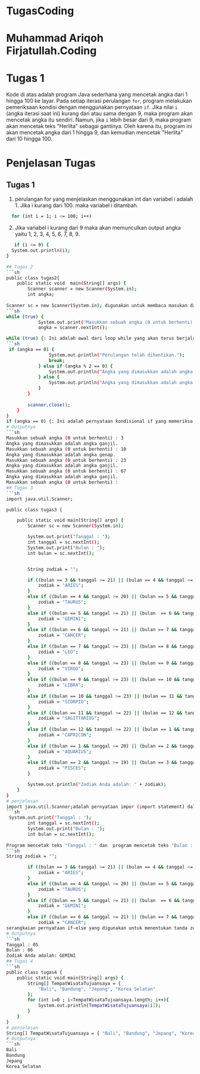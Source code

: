 # TugasCoding
# Muhammad Ariqoh Firjatullah.Coding
# Tugas 1
Kode di atas adalah program Java sederhana yang mencetak angka dari 1 hingga 100 ke layar. Pada setiap iterasi perulangan `for`, program melakukan pemeriksaan kondisi dengan menggunakan pernyataan `if`. Jika nilai `i` (angka iterasi saat ini) kurang dari atau sama dengan 9, maka program akan mencetak angka itu sendiri. Namun, jika `i` lebih besar dari 9, maka program akan mencetak teks "Herlita" sebagai gantinya. Oleh karena itu, program ini akan mencetak angka dari 1 hingga 9, dan kemudian mencetak "Herlita" dari 10 hingga 100.
# Penjelasan Tugas
## Tugas 1
1. perulangan for yang menjelaskan menggunakan int dan variabel i adalah 1. Jika i kurang dari 100. maka variabel i ditambah.
 ```sh
   for (int i = 1; i <= 100; i++)
   ```
2. Jika variabel i kurang dari 9 maka akan memunculkan output angka yaitu 1, 2, 3, 4, 5, 6, 7, 8, 9.
```sh
   if (i <= 9) {
  System.out.println(i);
}

## Tugas 2
```sh
public class tugas2{
    public static void  main(String[] args) {
        Scanner scanner = new Scanner(System.in);
        int angka;
        
Scanner sc = new Scanner(System.in); digunakan untuk membaca masukan dari pengguna yang diketikkan melalui keyboard int angka; Ini adalah deklarasi variabel angka yang akan digunakan untuk membaca angka-angka yang dimasukkan oleh pengguna 
```sh
while (true) {
            System.out.print("Masukkan sebuah angka (0 untuk berhenti) : ");
            angka = scanner.nextInt();

while (true) {: Ini adalah awal dari loop while yang akan terus berjalan selama kondisinya selalu benar (dalam hal ini, selalu benar karena kondisinya adalah true). Ini berarti loop akan berjalan terus-menerus tanpa henti sampai suatu waktu Anda menggunakan pernyataan break untuk keluar dari loop. angka = sc.nextInt();: Dalam setiap iterasi loop, program menggunakan objek Scanner (sc) untuk membaca angka yang dimasukkan oleh pengguna. Metode nextInt() dari objek Scanner digunakan untuk membaca angka yang dimasukkan oleh pengguna
```sh
 if (angka == 0) {
                System.out.println("Perulangan telah dihentikan.");
                break;
            } else if (angka % 2 == 0) {
                System.out.println("Angka yang dimasukkan adalah angka genap.");
            } else {
                System.out.println("Angka yang dimasukkan adalah angka ganjil.");
            }
        }
        
        scanner.close();
    }
}
if (angka == 0) {: Ini adalah pernyataan kondisional if yang memeriksa apakah nilai angka yang dimasukkan oleh pengguna sama dengan 0. break digunakan untuk keluar dari loop while yang berjalan tanpa henti. Ini akan menghentikan eksekusi loop dan memungkinkan program melanjutkan ke pernyataan di luar loop. else {: Jika nilai angka tidak sama dengan 0 (kondisi if tidak terpenuhi), maka program akan masuk ke blok else.
# Outputnya
```sh
Masukkan sebuah angka (0 untuk berhenti) : 3
Angka yang dimasukkan adalah angka ganjil. 
Masukkan sebuah angka (0 untuk berhenti) : 10
Angka yang dimasukkan adalah angka genap.
Masukkan sebuah angka (0 untuk berhenti) : 23  
Angka yang dimasukkan adalah angka ganjil.
Masukkan sebuah angka (0 untuk berhenti) : 67
Angka yang dimasukkan adalah angka ganjil.
Masukkan sebuah angka (0 untuk berhenti) :
## Tugas 3
```sh
import java.util.Scanner;

public class tugas3 {

    public static void main(String[] args) {
        Scanner sc = new Scanner(System.in);

        System.out.print("Tanggal : ");
        int tanggal = sc.nextInt();
        System.out.print("Bulan : ");
        int bulan = sc.nextInt();


        String zodiak = "";

        if ((bulan == 3 && tanggal >= 21) || (bulan == 4 && tanggal <= 19)) {
            zodiak = "ARIES";
        }
        else if ((bulan == 4 && tanggal >= 20) || (bulan == 5 && tanggal <= 20)) {
            zodiak = "TAURUS";
        }
        else if ((bulan == 5 && tanggal >= 21) || (bulan  == 6 && tanggal <= 20)) {
            zodiak = "GEMINI";
        }
        else if ((bulan == 6 && tanggal >= 21) || (bulan == 7 && tanggal <= 22)) {
            zodiak = "CANCER";
        }
        else if ((bulan == 7 && tanggal >= 23) || (bulan == 8 && tanggal <= 22)) {
            zodiak = "LEO";
        }
        else if ((bulan == 8 && tanggal >= 23) || (bulan == 9 && tanggal <= 22)) {
            zodiak = "VIRGO";
        }
        else if ((bulan == 9 && tanggal >= 23) || (bulan == 10 && tanggal <= 22)) {
            zodiak = "LIBRA";
        }
        else if ((bulan == 10 && tanggal >= 23) || (bulan == 11 && tanggal <= 21)) {
            zodiak = "SCORPIO";
        }
        else if ((bulan == 11 && tanggal >= 22) || (bulan == 12 && tanggal <= 21)) {
            zodiak = "SAGITTARIUS";
        }
        else if ((bulan == 12 && tanggal >= 22) || (bulan == 1 && tanggal <= 19)) {
            zodiak = "CAPRICON";
        }
        else if ((bulan == 1 && tanggal >= 20) || (bulan == 2 && tanggal <= 18)) {
            zodiak = "AQUARIUS";
        }
        else if ((bulan == 2 && tanggal >= 19) || (bulan == 3 && tanggal <= 20)) {
            zodiak = "PISCES";
        }

        System.out.println("Zodiak Anda adalah: " + zodiak);
    }
}
# penjelasan
import java.util.Scanner;adalah pernyataan impor (import statement) dalam bahasa pemrograman Java. Fungsi dari pernyataan ini adalah untuk mengimpor kelas Scanner dari pustaka standar Java yang disebut java.util.
```sh
 System.out.print("Tanggal : ");
        int tanggal = sc.nextInt();
        System.out.print("Bulan : ");
        int bulan = sc.nextInt();
        
Program mencetak teks "Tanggal : " dan  program mencetak teks "Bulan : ".ke layar dan kemudian menggunakan sc.nextInt() untuk membaca input pengguna yang merupakan bilangan bulat (integer) dan menyimpannya dalam variabel tanggal, dan bulan
```sh
String zodiak = "";

        if ((bulan == 3 && tanggal >= 21) || (bulan == 4 && tanggal <= 19)) {
            zodiak = "ARIES";
        }
        else if ((bulan == 4 && tanggal >= 20) || (bulan == 5 && tanggal <= 20)) {
            zodiak = "TAURUS";
        }
        else if ((bulan == 5 && tanggal >= 21) || (bulan  == 6 && tanggal <= 20)) {
            zodiak = "GEMINI";
        }
        else if ((bulan == 6 && tanggal >= 21) || (bulan == 7 && tanggal <= 22)) {
            zodiak = "CANCER";
serangkaian pernyataan if-else yang digunakan untuk menentukan tanda zodiak berdasarkan tanggal dan bulan yang dimasukkan oleh pengguna. Setiap blok if dan else if memeriksa apakah tanggal dan bulan cocok dengan rentang tertentu untuk tanda zodiak tertentu. Jika cocok, variabel zodiak akan diisi dengan nama tanda zodiak yang sesuai.
# Outputnya
```sh
Tanggal : 05
Bulan : 06
Zodiak Anda adalah: GEMINI
## Tugas 4
```sh
public class tugas4 {
    public static void main(String[] args) {
        String[] TempatWisataTujuansaya = {
            "Bali", "Bandung", "Jepang", "Korea Selatan"
        };
        for (int i=0 ; i<TempatWisataTujuansaya.length; i++){
            System.out.println(TempatWisataTujuansaya[i]);
        }
    }
}
# penjelasan
String[] TempatWisataTujuansaya = { "Bali", "Bandung", "Jepang", "Korea Selatan"};: Di sini, sebuah array string dengan nama "TempatWisataTujuansaya" or (int i = 0; i < TempatWisataTujuansaya.length; i++) {: Ini adalah loop for yang digunakan untuk mengulanginya sebanyak TempatWisataTujuansaya.length kali. TempatWisataTujuansaya.length adalah panjang dari array "TempatWisataTujuansaya", yang dalam hal ini adalah 4. Oleh karena itu, loop akan berjalan empat kali
# Outputnya
```sh
Bali
Bandung      
Jepang       
Korea Selatan
